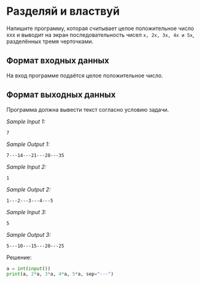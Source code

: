 # Разделяй и властвуй

Напишите программу, которая считывает целое положительное число xxx и выводит на экран последовательность чисел ```x, 2x, 3x, 4x и 5x```, разделённых тремя черточками.

## Формат входных данных
На вход программе подаётся целое положительное число.

## Формат выходных данных
Программа должна вывести текст согласно условию задачи.

*Sample Input 1:*
```
7
```

*Sample Output 1:*
```
7---14---21---28---35
```

*Sample Input 2:*
```
1
```

*Sample Output 2:*
```
1---2---3---4---5
```

*Sample Input 3:*
```
5
```

*Sample Output 3:*
```
5---10---15---20---25
```

Решение:
```python
a = int(input())
print(a, 2*a, 3*a, 4*a, 5*a, sep="---")
```
